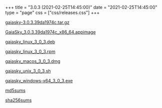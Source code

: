 +++
title = "3.0.3 (2021-02-25T14:45:00)"
date = "2021-02-25T14:45:00"
type = "page"
css = ["css/releases.css"]
+++

<section class="download-links">

<div class="package">

[gaiasky-3.0.3.39da1974c.tar.gz](https://gaia.ari.uni-heidelberg.de/gaiasky/releases/3.0.3.39da1974c/gaiasky-3.0.3.39da1974c.tar.gz)

</div>
<div class="package">

[GaiaSky_3.0.3.39da1974c_x86_64.appimage](https://gaia.ari.uni-heidelberg.de/gaiasky/releases/3.0.3.39da1974c/GaiaSky_3.0.3.39da1974c_x86_64.appimage)

</div>
<div class="package">

[gaiasky_linux_3_0_3.deb](https://gaia.ari.uni-heidelberg.de/gaiasky/releases/3.0.3.39da1974c/gaiasky_linux_3_0_3.deb)

</div>
<div class="package">

[gaiasky_linux_3_0_3.rpm](https://gaia.ari.uni-heidelberg.de/gaiasky/releases/3.0.3.39da1974c/gaiasky_linux_3_0_3.rpm)

</div>
<div class="package">

[gaiasky_macos_3_0_3.dmg](https://gaia.ari.uni-heidelberg.de/gaiasky/releases/3.0.3.39da1974c/gaiasky_macos_3_0_3.dmg)

</div>
<div class="package">

[gaiasky_unix_3_0_3.sh](https://gaia.ari.uni-heidelberg.de/gaiasky/releases/3.0.3.39da1974c/gaiasky_unix_3_0_3.sh)

</div>
<div class="package">

[gaiasky_windows-x64_3_0_3.exe](https://gaia.ari.uni-heidelberg.de/gaiasky/releases/3.0.3.39da1974c/gaiasky_windows-x64_3_0_3.exe)

</div>
<div class="package">

[md5sums](https://gaia.ari.uni-heidelberg.de/gaiasky/releases/3.0.3.39da1974c/md5sums)

</div>
<div class="package">

[sha256sums](https://gaia.ari.uni-heidelberg.de/gaiasky/releases/3.0.3.39da1974c/sha256sums)

</div>


</section>

